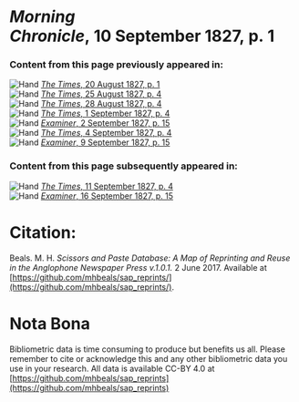 # *Morning Chronicle*, 10 September 1827, p. 1  
  
### Content from this page previously appeared in:  
![Hand](http://scissorsandpaste.net/wp-content/uploads/2017/06/smallhandpointer.png) [*The Times*, 20 August 1827, p. 1](https://mhbeals.github.io/sap_html/The-Times/The-Times-20-August-1827-p-1)  
![Hand](http://scissorsandpaste.net/wp-content/uploads/2017/06/smallhandpointer.png) [*The Times*, 25 August 1827, p. 4](https://mhbeals.github.io/sap_html/The-Times/The-Times-25-August-1827-p-4)  
![Hand](http://scissorsandpaste.net/wp-content/uploads/2017/06/smallhandpointer.png) [*The Times*, 28 August 1827, p. 4](https://mhbeals.github.io/sap_html/The-Times/The-Times-28-August-1827-p-4)  
![Hand](http://scissorsandpaste.net/wp-content/uploads/2017/06/smallhandpointer.png) [*The Times*, 1 September 1827, p. 4](https://mhbeals.github.io/sap_html/The-Times/The-Times-1-September-1827-p-4)  
![Hand](http://scissorsandpaste.net/wp-content/uploads/2017/06/smallhandpointer.png) [*Examiner*, 2 September 1827, p. 15](https://mhbeals.github.io/sap_html/Examiner/Examiner-2-September-1827-p-15)  
![Hand](http://scissorsandpaste.net/wp-content/uploads/2017/06/smallhandpointer.png) [*The Times*, 4 September 1827, p. 4](https://mhbeals.github.io/sap_html/The-Times/The-Times-4-September-1827-p-4)  
![Hand](http://scissorsandpaste.net/wp-content/uploads/2017/06/smallhandpointer.png) [*Examiner*, 9 September 1827, p. 15](https://mhbeals.github.io/sap_html/Examiner/Examiner-9-September-1827-p-15)  
  
### Content from this page subsequently appeared in:  
![Hand](http://scissorsandpaste.net/wp-content/uploads/2017/06/smallhandpointer.png) [*The Times*, 11 September 1827, p. 4](https://mhbeals.github.io/sap_html/The-Times/The-Times-11-September-1827-p-4)  
![Hand](http://scissorsandpaste.net/wp-content/uploads/2017/06/smallhandpointer.png) [*Examiner*, 16 September 1827, p. 15](https://mhbeals.github.io/sap_html/Examiner/Examiner-16-September-1827-p-15)  


# Citation: 

Beals. M. H. *Scissors and Paste Database: A Map of Reprinting and Reuse in the Anglophone Newspaper Press v.1.0.1.* 2 June 2017. Available at [https://github.com/mhbeals/sap_reprints/](https://github.com/mhbeals/sap_reprints/). 

# Nota Bona

Bibliometric data is time consuming to produce but benefits us all. Please remember to cite or acknowledge this and any other bibliometric data you use in your research. All data is available CC-BY 4.0 at [https://github.com/mhbeals/sap_reprints](https://github.com/mhbeals/sap_reprints)
